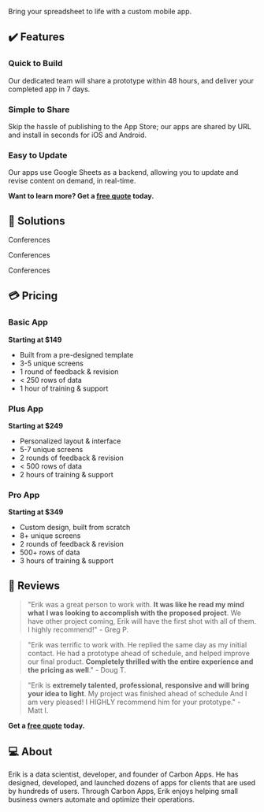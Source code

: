 Bring your spreadsheet to life with a custom mobile app.

## :heavy_check_mark: Features

### Quick to Build
Our dedicated team will share a prototype within 48 hours, and deliver your completed app in 7 days.

### Simple to Share
Skip the hassle of publishing to the App Store; our apps are shared by URL and install in seconds for iOS and Android.

### Easy to Update
Our apps use Google Sheets as a backend, allowing you to update and revise content on demand, in real-time.

**Want to learn more? Get a [free quote](https://forms.gle/QJAyyBAPcWvNzi5u9) today.**

## :iphone: Solutions

Conferences

Conferences

Conferences

## :credit_card: Pricing

### Basic App
**Starting at $149**
- Built from a pre-designed template
- 3-5 unique screens
- 1 round of feedback & revision
- < 250 rows of data
- 1 hour of training & support

### Plus App
**Starting at $249**
- Personalized layout & interface
- 5-7 unique screens
- 2 rounds of feedback & revision
- < 500 rows of data
- 2 hours of training & support

### Pro App
**Starting at $349**
- Custom design, built from scratch
- 8+ unique screens
- 2 rounds of feedback & revision
- 500+ rows of data
- 3 hours of training & support

## :100: Reviews

> "Erik was a great person to work with. **It was like he read my mind what I was looking to accomplish with the proposed project**. We have other project coming, Erik will have the first shot with all of them. I highly recommend!" - Greg P.

> "Erik was terrific to work with. He replied the same day as my initial contact. He had a prototype ahead of schedule, and  helped improve our final product. **Completely thrilled with the entire experience and the pricing as well**." - Doug T.

> "Erik is **extremely talented, professional, responsive and will bring your idea to light**. My project was finished ahead of schedule And I am very pleased! I HIGHLY recommend him for your prototype." - Matt I.

**Get a [free quote](https://forms.gle/QJAyyBAPcWvNzi5u9) today.**

## :computer: About

Erik is a data scientist, developer, and founder of Carbon Apps. He has designed, developed, and launched dozens of apps for clients that are used by hundreds of users. Through Carbon Apps, Erik enjoys helping small business owners automate and optimize their operations.

